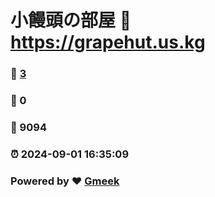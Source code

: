 # 小饅頭の部屋 :link: https://grapehut.us.kg 
### :page_facing_up: [3](https://grapehut.us.kg/tag.html) 
### :speech_balloon: 0 
### :hibiscus: 9094 
### :alarm_clock: 2024-09-01 16:35:09 
### Powered by :heart: [Gmeek](https://github.com/Meekdai/Gmeek)

